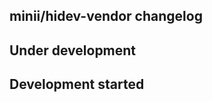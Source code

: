 minii/hidev-vendor changelog
----------------------------

## Under development


## Development started

